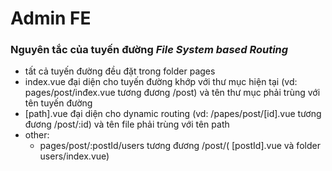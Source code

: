 <h1>Admin FE</h1>

### Nguyên tắc của tuyến đường *File System based Routing*
- tất cả tuyến đường đều đặt trong folder pages
- index.vue đại diện cho tuyến đường khớp với thư mục hiện tại (vd: pages/post/inđex.vue tương đương /post) và tên thư mục phải trùng với tên tuyến đường
- [path].vue đại diện cho dynamic routing (vd: /papes/post/[id].vue tương đương /post/:id) và tên file phải trùng với tên path
- other:
  + pages/post/:postId/users tương đương /post/( [postId].vue và folder users/index.vue)